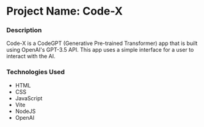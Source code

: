 # Project Name: Code-X

### Description

Code-X is a CodeGPT (Generative Pre-trained Transformer) app that is built using OpenAI's GPT-3.5 API. This app uses a simple interface for a user to interact with the AI.

### Technologies Used

- HTML
- CSS
- JavaScript
- Vite
- NodeJS
- OpenAI
